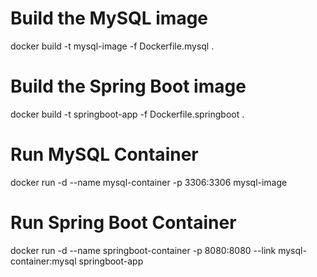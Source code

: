 # Build the MySQL image
docker build -t mysql-image -f Dockerfile.mysql .

# Build the Spring Boot image
docker build -t springboot-app -f Dockerfile.springboot .

# Run MySQL Container
docker run -d --name mysql-container -p 3306:3306 mysql-image


# Run Spring Boot Container
docker run -d --name springboot-container -p 8080:8080 --link mysql-container:mysql springboot-app

